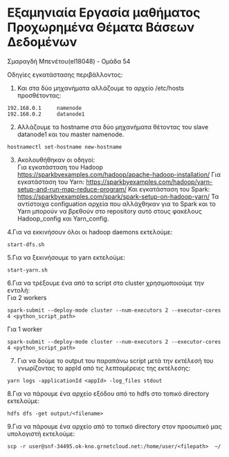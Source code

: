 # Εξαμηνιαία Εργασία μαθήματος Προχωρημένα Θέματα Βάσεων Δεδομένων
Σμαραγδή Μπενέτου(el18048) - Ομάδα 54

Οδηγίες εγκατάστασης περιβάλλοντος:

1. Και στα δύο μηχανήματα αλλάζουμε το αρχείο /etc/hosts προσθέτοντας:
```
192.168.0.1     namenode
192.168.0.2     datanode1
```
2. Αλλάζουμε τα hostname στα δύο μηχανήματα θέτοντας του slave datanode1 και του master namenode.
```
hostnamectl set-hostname new-hostname
```
3. Ακολουθήθηκαν οι οδηγοί:  
Για εγκατάσταση του Hadoop
https://sparkbyexamples.com/hadoop/apache-hadoop-installation/
Για εγκατάσταση του Yarn:
https://sparkbyexamples.com/hadoop/yarn-setup-and-run-map-reduce-program/
Και εγκατάσταση του Spark:
https://sparkbyexamples.com/spark/spark-setup-on-hadoop-yarn/
Τα αντίστοιχα configuation αρχεία που αλλάχθηκαν για το Spark και το Yarn μπορούν να βρεθούν στο repository αυτό στους φακέλους Hadoop_config και Yarn_config.

4.Για να εκκινήσουν όλοι οι hadoop daemons εκτελούμε:  
```
start-dfs.sh
```

5.Για να ξεκινήσουμε το yarn εκτελούμε:  
```
start-yarn.sh
```

6.Για να τρέξουμε ένα από τα script στο cluster χρησιμοποιούμε την εντολή:  
Για 2 workers  
```
spark-submit --deploy-mode cluster --num-executors 2 --executor-cores 4 <python_script_path>
```  
Για 1 worker  
```  
spark-submit --deploy-mode cluster --num-executors 2 --executor-cores 4 <python_script_path>
```

7. Για να δούμε το output του παραπάνω script μετά την εκτέλεσή του γνωρίζοντας το appId από τις λεπτομέρειες της εκτέλεσης:
```
yarn logs -applicationId <appId> -log_files stdout
```

8.Για να πάρουμε ένα αρχείο εξόδου από το hdfs στο τοπικό directory εκτελούμε:
```
hdfs dfs -get output/<filename>
```

9.Για να πάρουμε ένα αρχείο από το τοπικό directory στον προσωπικό μας υπολογιστή εκτελούμε:
```
scp -r user@snf-34495.ok-kno.grnetcloud.net:/home/user/<filepath>  ~/
```
